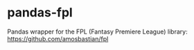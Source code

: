 # pandas-fpl
Pandas wrapper for the FPL (Fantasy Premiere League) library: https://github.com/amosbastian/fpl
